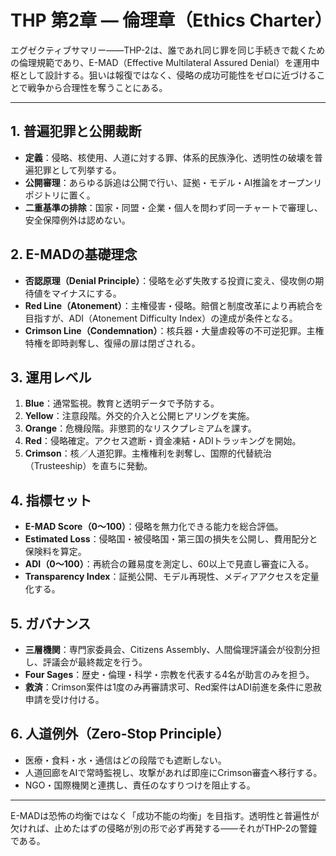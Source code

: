 # THP 第2章 ― 倫理章（Ethics Charter）

エグゼクティブサマリー――THP-2は、誰であれ同じ罪を同じ手続きで裁くための倫理規範であり、E-MAD（Effective Multilateral Assured Denial）を運用中枢として設計する。狙いは報復ではなく、侵略の成功可能性をゼロに近づけることで戦争から合理性を奪うことにある。

---

## 1. 普遍犯罪と公開裁断
- **定義**：侵略、核使用、人道に対する罪、体系的民族浄化、透明性の破壊を普遍犯罪として列挙する。
- **公開審理**：あらゆる訴追は公開で行い、証拠・モデル・AI推論をオープンリポジトリに置く。
- **二重基準の排除**：国家・同盟・企業・個人を問わず同一チャートで審理し、安全保障例外は認めない。

## 2. E-MADの基礎理念
- **否認原理（Denial Principle）**：侵略を必ず失敗する投資に変え、侵攻側の期待値をマイナスにする。
- **Red Line（Atonement）**：主権侵害・侵略。賠償と制度改革により再統合を目指すが、ADI（Atonement Difficulty Index）の達成が条件となる。
- **Crimson Line（Condemnation）**：核兵器・大量虐殺等の不可逆犯罪。主権特権を即時剥奪し、復帰の扉は閉ざされる。

## 3. 運用レベル
1. **Blue**：通常監視。教育と透明データで予防する。
2. **Yellow**：注意段階。外交的介入と公開ヒアリングを実施。
3. **Orange**：危機段階。非懲罰的なリスクプレミアムを課す。
4. **Red**：侵略確定。アクセス遮断・資金凍結・ADIトラッキングを開始。
5. **Crimson**：核／人道犯罪。主権権利を剥奪し、国際的代替統治（Trusteeship）を直ちに発動。

## 4. 指標セット
- **E-MAD Score（0〜100）**：侵略を無力化できる能力を総合評価。
- **Estimated Loss**：侵略国・被侵略国・第三国の損失を公開し、費用配分と保険料を算定。
- **ADI（0〜100）**：再統合の難易度を測定し、60以上で見直し審査に入る。
- **Transparency Index**：証拠公開、モデル再現性、メディアアクセスを定量化する。

## 5. ガバナンス
- **三層機関**：専門家委員会、Citizens Assembly、人間倫理評議会が役割分担し、評議会が最終裁定を行う。
- **Four Sages**：歴史・倫理・科学・宗教を代表する4名が助言のみを担う。
- **救済**：Crimson案件は1度のみ再審請求可、Red案件はADI前進を条件に恩赦申請を受け付ける。

## 6. 人道例外（Zero-Stop Principle）
- 医療・食料・水・通信はどの段階でも遮断しない。
- 人道回廊をAIで常時監視し、攻撃があれば即座にCrimson審査へ移行する。
- NGO・国際機関と連携し、責任のなすりつけを阻止する。

---

E-MADは恐怖の均衡ではなく「成功不能の均衡」を目指す。透明性と普遍性が欠ければ、止めたはずの侵略が別の形で必ず再発する――それがTHP-2の警鐘である。
